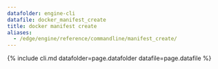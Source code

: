 ```yaml
---
datafolder: engine-cli
datafile: docker_manifest_create
title: docker manifest create
aliases:
  - /edge/engine/reference/commandline/manifest_create/
---
```

<!--
This page is automatically generated from Docker's source code. If you want to
suggest a change to the text that appears here, open a ticket or pull request
in the source repository on GitHub:

https://github.com/docker/cli
-->

{% include cli.md datafolder=page.datafolder datafile=page.datafile %}
